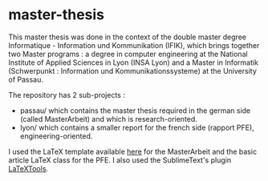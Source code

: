 # master-thesis
This master thesis was done in the context of the double master degree Informatique - Information und Kommunikation (IFIK), which brings together two Master programs : a degree in computer engineering at the National Institute of Applied Sciences in Lyon (INSA Lyon) and a Master in Informatik (Schwerpunkt : Information und Kommunikationssysteme) at the University of Passau.

The repository has 2 sub-projects :
  - passau/ which contains the master thesis required in the german side (called MasterArbeit) and which is research-oriented.
  - lyon/ which contains a smaller report for the french side (rapport PFE), engineering-oriented.

I used the LaTeX template available [here](http://www.latextemplates.com/template/masters-doctoral-thesis) for the MasterArbeit and the basic article LaTeX class for the PFE. I also used the SublimeText's plugin [LaTeXTools](https://github.com/SublimeText/LaTeXTools).

